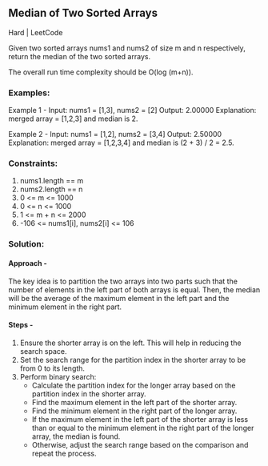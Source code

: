 ## Median of Two Sorted Arrays
Hard | LeetCode

Given two sorted arrays nums1 and nums2 of size m and n respectively, return the median of the two sorted arrays.

The overall run time complexity should be O(log (m+n)).

### Examples:

Example 1 -
Input: nums1 = [1,3], nums2 = [2]
Output: 2.00000
Explanation: merged array = [1,2,3] and median is 2.

Example 2 -
Input: nums1 = [1,2], nums2 = [3,4]
Output: 2.50000
Explanation: merged array = [1,2,3,4] and median is (2 + 3) / 2 = 2.5.
 

### Constraints:
1. nums1.length == m
2. nums2.length == n
3. 0 <= m <= 1000
4. 0 <= n <= 1000
5. 1 <= m + n <= 2000
6. -106 <= nums1[i], nums2[i] <= 106

### Solution:
#### Approach - 
The key idea is to partition the two arrays into two parts such that the number of elements in the left part of both arrays is equal. Then, the median will be the average of the maximum element in the left part and the minimum element in the right part.

#### Steps - 
1. Ensure the shorter array is on the left. This will help in reducing the search space.
2. Set the search range for the partition index in the shorter array to be from 0 to its length.
3. Perform binary search:
    * Calculate the partition index for the longer array based on the partition index in the shorter array.
    * Find the maximum element in the left part of the shorter array.
    * Find the minimum element in the right part of the longer array.
    * If the maximum element in the left part of the shorter array is less than or equal to the minimum element in the right part of the longer array, the median is found.
    * Otherwise, adjust the search range based on the comparison and repeat the process.
